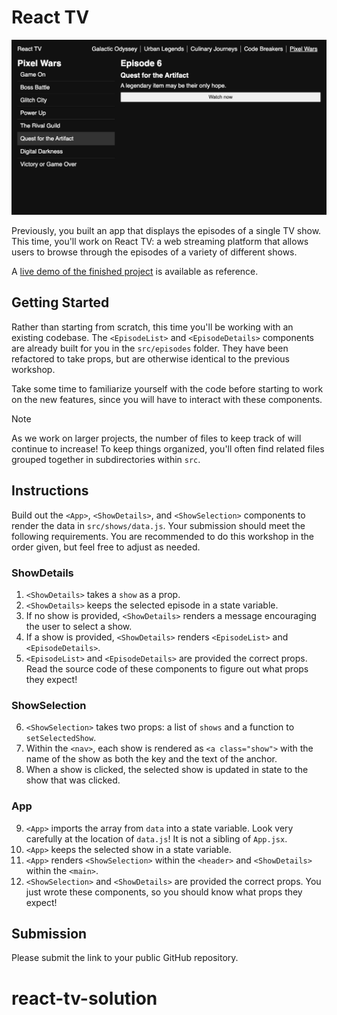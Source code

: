 # React TV

![A show is selected from a list of shows. The episodes of the show are displayed alongside more information about a selected episode.](example.png)

Previously, you built an app that displays the episodes of a single TV show. This time, you'll work on React TV: a web streaming platform that allows users to browse through the episodes of a variety of different shows.

A [live demo of the finished project](https://fsa-react-tv.netlify.app/) is available as
reference.

## Getting Started

Rather than starting from scratch, this time you'll be working with an existing codebase. The `<EpisodeList>` and `<EpisodeDetails>` components are already built for you in the `src/episodes` folder. They have been refactored to take props, but are otherwise identical to the previous workshop.

Take some time to familiarize yourself with the code before starting to work on the new features, since you will have to interact with these components.

> [!NOTE]
>
> As we work on larger projects, the number of files to keep track of will continue to increase!
> To keep things organized, you'll often find related files grouped together in subdirectories within `src`.

## Instructions

Build out the `<App>`, `<ShowDetails>`, and `<ShowSelection>` components to render the data in `src/shows/data.js`. Your submission should meet the following requirements. You are recommended to do this workshop in the order given, but feel free to adjust as needed.

### ShowDetails

1. `<ShowDetails>` takes a `show` as a prop.
2. `<ShowDetails>` keeps the selected episode in a state variable.
3. If no show is provided, `<ShowDetails>` renders a message encouraging the user to select a show.
4. If a show is provided, `<ShowDetails>` renders `<EpisodeList>` and `<EpisodeDetails>`.
5. `<EpisodeList>` and `<EpisodeDetails>` are provided the correct props. Read the source code of these components to figure out what props they expect!

### ShowSelection

6. `<ShowSelection>` takes two props: a list of `shows` and a function to `setSelectedShow`.
7. Within the `<nav>`, each show is rendered as `<a class="show">` with the name of the show as both the key and the text of the anchor.
8. When a show is clicked, the selected show is updated in state to the show that was clicked.

### App

9. `<App>` imports the array from `data` into a state variable. Look very carefully at the
   location of `data.js`! It is not a sibling of `App.jsx`.
10. `<App>` keeps the selected show in a state variable.
11. `<App>` renders `<ShowSelection>` within the `<header>` and `<ShowDetails>` within the `<main>`.
12. `<ShowSelection>` and `<ShowDetails>` are provided the correct props. You just wrote these components, so you should know what props they expect!

## Submission

Please submit the link to your public GitHub repository.
# react-tv-solution
